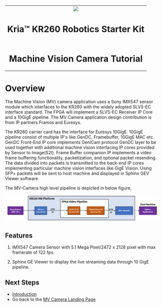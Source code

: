 <table>
 <tr>
   <td align="center"><img src="https://www.xilinx.com/content/dam/xilinx/imgs/press/media-kits/corporate/xilinx-logo.png" width="30%"/><h1>Kria&trade; KR260 Robotics Starter Kit</h1>
   </td>
 </tr>
 <tr>
 <td align="center"><h1>Machine Vision Camera Tutorial</h1>
 
 </td>
 </tr>
</table>

# Overview

The Machine Vision (MV) camera application uses a Sony IMX547 sensor module which interfaces to the KR260 with the widely adopted SLVS-EC interface standard. The FPGA will implement a SLVS-EC Receiver IP Core and a 10GigE pipeline. The MV Camera application design contribution is from IP partners Framos and Euresys.

The KR260 carrier card has the interface for Euresys 10GigE. 10GigE pipeline consist of multiple IP's like GenDC, Framebuffer, 10GigE MAC etc. GenDC Front-End IP core implements GenICam protocol GenDC layer to be used together with additional machine vision interfacing IP cores provided by Sensor to Image(S2I). Frame Buffer companion IP implements a video frame buffering functionality, packetization, and optional packet resending. The data divided into packets is transmitted to the back-end IP cores implementing particular machine vision interfaces like GigE Vision. Using SFP+ packets will be sent to host machine and displayed in Sphinx GEV Viewer software.

The MV-Camera high level pipeline is depicted in below figure,

![KR260 Overview Diagram](media/Overview_diagram.PNG)

## Features

1) IMX547 Camera Sensor with 5.1 Mega Pixel/2472 x 2128 pixel with max framerate of 122 fps.

2) Sphinx GE Viewer to display the live streaming data through 10 GigE pipeline.

## Next Steps

* [Introduction](introduction.md)
* Go back to the [MV Camera Landing Page](../10gige_vision_camera_landing)

<!---

Licensed under the Apache License, Version 2.0 (the "License"); you may not use this file except in compliance with the License.

You may obtain a copy of the License at http://www.apache.org/licenses/LICENSE-2.0.

Unless required by applicable law or agreed to in writing, software distributed under the License is distributed on an "AS IS" BASIS, WITHOUT WARRANTIES OR CONDITIONS OF ANY KIND, either express or implied. See the License for the specific language governing permissions and limitations under the License.

-->
